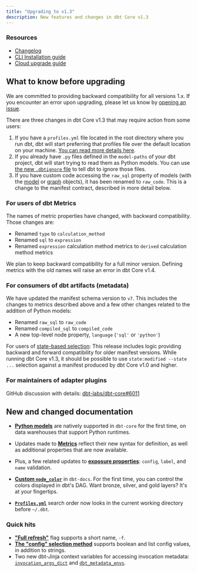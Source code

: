 ```yaml
---
title: "Upgrading to v1.3"
description: New features and changes in dbt Core v1.3
---
```

### Resources

- [Changelog](https://github.com/dbt-labs/dbt-core/blob/1.3.latest/CHANGELOG.md)
- [CLI Installation guide](/docs/get-started/installation)
- [Cloud upgrade guide](/docs/dbt-versions/upgrade-core-in-cloud)

## What to know before upgrading

We are committed to providing backward compatibility for all versions 1.x. If you encounter an error upon upgrading, please let us know by [opening an issue](https://github.com/dbt-labs/dbt-core/issues/new).

There are three changes in dbt Core v1.3 that may require action from some users:
1. If you have a `profiles.yml` file located in the root directory where you run dbt, dbt will start preferring that profiles file over the default location on your machine. [You can read more details here](/docs/get-started/connection-profiles#advanced-customizing-a-profile-directory).
2. If you already have `.py` files defined in the `model-paths` of your dbt project, dbt will start trying to read them as Python models. You can use [the new `.dbtignore` file](dbtignore) to tell dbt to ignore those files.
3. If you have custom code accessing the `raw_sql` property of models (with the [model](dbt-jinja-functions/model) or [graph](/reference/dbt-jinja-functions/graph) objects), it has been renamed to `raw_code`. This is a change to the manifest contract, described in more detail below.

### For users of dbt Metrics

The names of metric properties have changed, with backward compatibility. Those changes are:
- Renamed `type` to `calculation_method`
- Renamed `sql` to `expression`
- Renamed `expression` calculation method metrics to `derived` calculation method metrics

We plan to keep backward compatibility for a full minor version. Defining metrics with the old names will raise an error in dbt Core v1.4.

### For consumers of dbt artifacts (metadata)

We have updated the manifest schema version to `v7`. This includes the changes to metrics described above and a few other changes related to the addition of Python models:
- Renamed `raw_sql` to `raw_code`
- Renamed `compiled_sql` to `compiled_code`
- A new top-level node property, `language` (`'sql'` or `'python'`)

For users of [state-based selection](/docs/deploy/about-state): This release includes logic providing backward and forward compatibility for older manifest versions. While running dbt Core v1.3, it should be possible to use `state:modified --state ...` selection against a manifest produced by dbt Core v1.0 and higher.

### For maintainers of adapter plugins

GitHub discussion with details: [dbt-labs/dbt-core#6011](https://github.com/dbt-labs/dbt-core/discussions/6011)

## New and changed documentation

- **[Python models](/docs/build/python-models)** are natively supported in `dbt-core` for the first time, on data warehouses that support Python runtimes.
- Updates made to **[Metrics](build/metrics)** reflect their new syntax for definition, as well as additional properties that are now available.
- Plus, a few related updates to **[exposure properties](exposure-properties)**: `config`, `label`, and `name` validation.

- **[Custom `node_color`](/reference/resource-configs/docs.md)** in `dbt-docs`. For the first time, you can control the colors displayed in dbt's DAG. Want bronze, silver, and gold layers? It's at your fingertips.
- **[`Profiles.yml`](/docs/get-started/connection-profiles#advanced-customizing-a-profile-directory)** search order now looks in the current working directory before `~/.dbt`.


### Quick hits
- **["Full refresh"](full_refresh)** flag supports a short name, `-f`.
- **[The "config" selection method](methods#the-config-method)** supports boolean and list config values, in addition to strings.
- Two new dbt-Jinja context variables for accessing invocation metadata: [`invocation_args_dict`](flags#invocation_args_dict) and [`dbt_metadata_envs`](env_var#custom-metadata).
